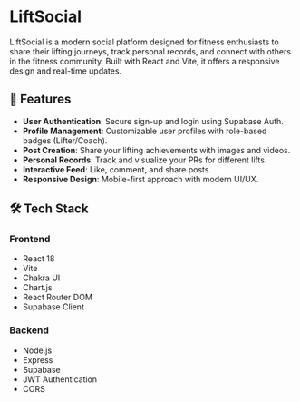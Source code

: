# LiftSocial

LiftSocial is a modern social platform designed for fitness enthusiasts to share their lifting journeys, track personal records, and connect with others in the fitness community. Built with React and Vite, it offers a responsive design and real-time updates.

## 🚀 Features

- **User Authentication**: Secure sign-up and login using Supabase Auth.
- **Profile Management**: Customizable user profiles with role-based badges (Lifter/Coach).
- **Post Creation**: Share your lifting achievements with images and videos.
- **Personal Records**: Track and visualize your PRs for different lifts.
- **Interactive Feed**: Like, comment, and share posts.
- **Responsive Design**: Mobile-first approach with modern UI/UX.

## 🛠️ Tech Stack

### Frontend
- React 18
- Vite
- Chakra UI
- Chart.js
- React Router DOM
- Supabase Client

### Backend
- Node.js
- Express
- Supabase
- JWT Authentication
- CORS